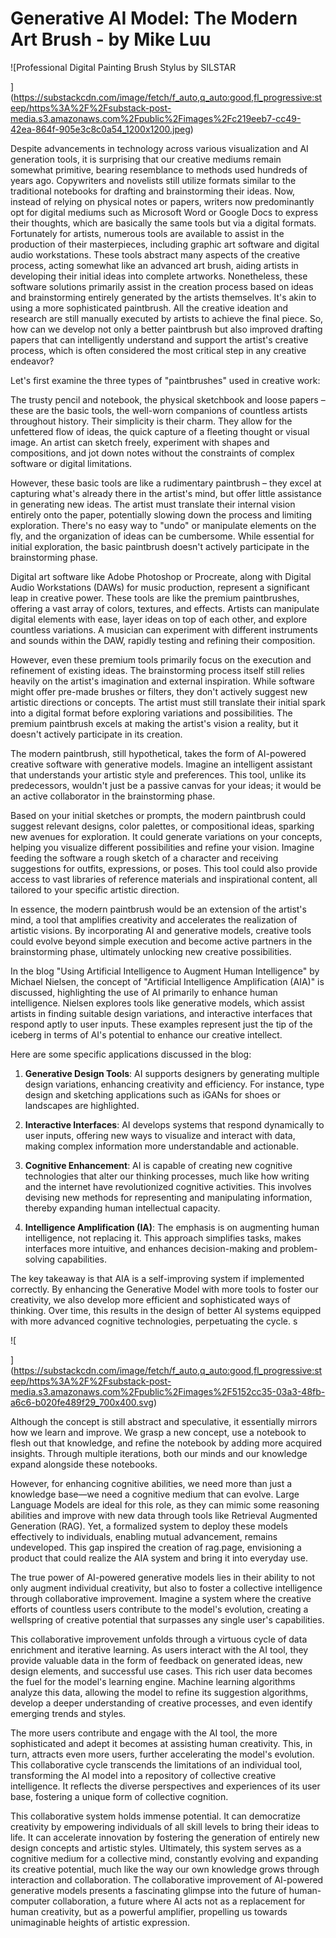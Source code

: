# Generative AI Model: The Modern Art Brush - by Mike Luu


![Professional Digital Painting Brush Stylus by SILSTAR

](https://substackcdn.com/image/fetch/f_auto,q_auto:good,fl_progressive:steep/https%3A%2F%2Fsubstack-post-media.s3.amazonaws.com%2Fpublic%2Fimages%2Fc219eeb7-cc49-42ea-864f-905e3c8c0a54_1200x1200.jpeg)

Despite advancements in technology across various visualization and AI generation tools, it is surprising that our creative mediums remain somewhat primitive, bearing resemblance to methods used hundreds of years ago. Copywriters and novelists still utilize formats similar to the traditional notebooks for drafting and brainstorming their ideas. Now, instead of relying on physical notes or papers, writers now predominantly opt for digital mediums such as Microsoft Word or Google Docs to express their thoughts, which are basically the same tools but via a digital formats. Fortunately for artists, numerous tools are available to assist in the production of their masterpieces, including graphic art software and digital audio workstations. These tools abstract many aspects of the creative process, acting somewhat like an advanced art brush, aiding artists in developing their initial ideas into complete artworks. Nonetheless, these software solutions primarily assist in the creation process based on ideas and brainstorming entirely generated by the artists themselves. It's akin to using a more sophisticated paintbrush. All the creative ideation and research are still manually executed by artists to achieve the final piece. So, how can we develop not only a better paintbrush but also improved drafting papers that can intelligently understand and support the artist's creative process, which is often considered the most critical step in any creative endeavor?

Let's first examine the three types of "paintbrushes" used in creative work:

The trusty pencil and notebook, the physical sketchbook and loose papers – these are the basic tools, the well-worn companions of countless artists throughout history. Their simplicity is their charm. They allow for the unfettered flow of ideas, the quick capture of a fleeting thought or visual image. An artist can sketch freely, experiment with shapes and compositions, and jot down notes without the constraints of complex software or digital limitations.

However, these basic tools are like a rudimentary paintbrush – they excel at capturing what's already there in the artist's mind, but offer little assistance in generating new ideas. The artist must translate their internal vision entirely onto the paper, potentially slowing down the process and limiting exploration. There's no easy way to "undo" or manipulate elements on the fly, and the organization of ideas can be cumbersome. While essential for initial exploration, the basic paintbrush doesn't actively participate in the brainstorming phase.

Digital art software like Adobe Photoshop or Procreate, along with Digital Audio Workstations (DAWs) for music production, represent a significant leap in creative power. These tools are like the premium paintbrushes, offering a vast array of colors, textures, and effects. Artists can manipulate digital elements with ease, layer ideas on top of each other, and explore countless variations. A musician can experiment with different instruments and sounds within the DAW, rapidly testing and refining their composition.

However, even these premium tools primarily focus on the execution and refinement of existing ideas. The brainstorming process itself still relies heavily on the artist's imagination and external inspiration. While software might offer pre-made brushes or filters, they don't actively suggest new artistic directions or concepts. The artist must still translate their initial spark into a digital format before exploring variations and possibilities. The premium paintbrush excels at making the artist's vision a reality, but it doesn't actively participate in its creation.

The modern paintbrush, still hypothetical, takes the form of AI-powered creative software with generative models. Imagine an intelligent assistant that understands your artistic style and preferences. This tool, unlike its predecessors, wouldn't just be a passive canvas for your ideas; it would be an active collaborator in the brainstorming phase.

Based on your initial sketches or prompts, the modern paintbrush could suggest relevant designs, color palettes, or compositional ideas, sparking new avenues for exploration. It could generate variations on your concepts, helping you visualize different possibilities and refine your vision. Imagine feeding the software a rough sketch of a character and receiving suggestions for outfits, expressions, or poses. This tool could also provide access to vast libraries of reference materials and inspirational content, all tailored to your specific artistic direction.

In essence, the modern paintbrush would be an extension of the artist's mind, a tool that amplifies creativity and accelerates the realization of artistic visions. By incorporating AI and generative models, creative tools could evolve beyond simple execution and become active partners in the brainstorming phase, ultimately unlocking new creative possibilities.

In the blog "Using Artificial Intelligence to Augment Human Intelligence" by Michael Nielsen, the concept of "Artificial Intelligence Amplification (AIA)" is discussed, highlighting the use of AI primarily to enhance human intelligence. Nielsen explores tools like generative models, which assist artists in finding suitable design variations, and interactive interfaces that respond aptly to user inputs. These examples represent just the tip of the iceberg in terms of AI's potential to enhance our creative intellect.

Here are some specific applications discussed in the blog:

1.  **Generative Design Tools**: AI supports designers by generating multiple design variations, enhancing creativity and efficiency. For instance, type design and sketching applications such as iGANs for shoes or landscapes are highlighted.
    
2.  **Interactive Interfaces**: AI develops systems that respond dynamically to user inputs, offering new ways to visualize and interact with data, making complex information more understandable and actionable.
    
3.  **Cognitive Enhancement**: AI is capable of creating new cognitive technologies that alter our thinking processes, much like how writing and the internet have revolutionized cognitive activities. This involves devising new methods for representing and manipulating information, thereby expanding human intellectual capacity.
    
4.  **Intelligence Amplification (IA)**: The emphasis is on augmenting human intelligence, not replacing it. This approach simplifies tasks, makes interfaces more intuitive, and enhances decision-making and problem-solving capabilities.
    

The key takeaway is that AIA is a self-improving system if implemented correctly. By enhancing the Generative Model with more tools to foster our creativity, we also develop more efficient and sophisticated ways of thinking. Over time, this results in the design of better AI systems equipped with more advanced cognitive technologies, perpetuating the cycle.
s


![

](https://substackcdn.com/image/fetch/f_auto,q_auto:good,fl_progressive:steep/https%3A%2F%2Fsubstack-post-media.s3.amazonaws.com%2Fpublic%2Fimages%2F5152cc35-03a3-48fb-a6c6-b020fe489f29_700x400.svg)

Although the concept is still abstract and speculative, it essentially mirrors how we learn and improve. We grasp a new concept, use a notebook to flesh out that knowledge, and refine the notebook by adding more acquired insights. Through multiple iterations, both our minds and our knowledge expand alongside these notebooks.

However, for enhancing cognitive abilities, we need more than just a knowledge base—we need a cognitive medium that can evolve. Large Language Models are ideal for this role, as they can mimic some reasoning abilities and improve with new data through tools like Retrieval Augmented Generation (RAG). Yet, a formalized system to deploy these models effectively to individuals, enabling mutual advancement, remains undeveloped. This gap inspired the creation of rag.page, envisioning a product that could realize the AIA system and bring it into everyday use.

The true power of AI-powered generative models lies in their ability to not only augment individual creativity, but also to foster a collective intelligence through collaborative improvement. Imagine a system where the creative efforts of countless users contribute to the model's evolution, creating a wellspring of creative potential that surpasses any single user's capabilities.

This collaborative improvement unfolds through a virtuous cycle of data enrichment and iterative learning. As users interact with the AI tool, they provide valuable data in the form of feedback on generated ideas, new design elements, and successful use cases. This rich user data becomes the fuel for the model's learning engine. Machine learning algorithms analyze this data, allowing the model to refine its suggestion algorithms, develop a deeper understanding of creative processes, and even identify emerging trends and styles.

The more users contribute and engage with the AI tool, the more sophisticated and adept it becomes at assisting human creativity. This, in turn, attracts even more users, further accelerating the model's evolution. This collaborative cycle transcends the limitations of an individual tool, transforming the AI model into a repository of collective creative intelligence. It reflects the diverse perspectives and experiences of its user base, fostering a unique form of collective cognition.

This collaborative system holds immense potential. It can democratize creativity by empowering individuals of all skill levels to bring their ideas to life. It can accelerate innovation by fostering the generation of entirely new design concepts and artistic styles. Ultimately, this system serves as a cognitive medium for a collective mind, constantly evolving and expanding its creative potential, much like the way our own knowledge grows through interaction and collaboration. The collaborative improvement of AI-powered generative models presents a fascinating glimpse into the future of human-computer collaboration, a future where AI acts not as a replacement for human creativity, but as a powerful amplifier, propelling us towards unimaginable heights of artistic expression.